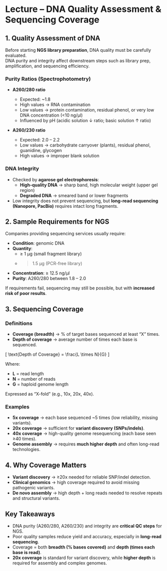 # Lecture – DNA Quality Assessment & Sequencing Coverage

## 1. Quality Assessment of DNA
Before starting **NGS library preparation**, DNA quality must be carefully evaluated.  
DNA purity and integrity affect downstream steps such as library prep, amplification, and sequencing efficiency.

### Purity Ratios (Spectrophotometry)
- **A260/280 ratio**  
  - Expected: ~1.8  
  - High values → RNA contamination  
  - Low values → protein contamination, residual phenol, or very low DNA concentration (<10 ng/µl)  
  - Influenced by pH (acidic solution ↓ ratio; basic solution ↑ ratio)  

- **A260/230 ratio**  
  - Expected: 2.0 – 2.2  
  - Low values → carbohydrate carryover (plants), residual phenol, guanidine, glycogen  
  - High values → improper blank solution  

### DNA Integrity
- Checked by **agarose gel electrophoresis**:  
  - **High-quality DNA** → sharp band, high molecular weight (upper gel region)  
  - **Degraded DNA** → smeared band or lower fragments  
- Low integrity does not prevent sequencing, but **long-read sequencing (Nanopore, PacBio)** requires intact long fragments.  

## 2. Sample Requirements for NGS
Companies providing sequencing services usually require:

- **Condition**: genomic DNA  
- **Quantity**:  
  - ≥ 1 µg (small fragment library)  
  - > 1.5 µg (PCR-free library)  
- **Concentration**: ≥ 12.5 ng/µl  
- **Purity**: A260/280 between 1.8 – 2.0  

If requirements fail, sequencing may still be possible, but with **increased risk of poor results**.

## 3. Sequencing Coverage

### Definitions
- **Coverage (breadth)** → % of target bases sequenced at least “X” times.  
- **Depth of coverage** → average number of times each base is sequenced.  

\[
\text{Depth of Coverage} = \frac{L \times N}{G}
\]

Where:  
- **L** = read length  
- **N** = number of reads  
- **G** = haploid genome length  

Expressed as “X-fold” (e.g., 10x, 20x, 40x).  

### Examples
- **5x coverage** → each base sequenced ~5 times (low reliability, missing variants).  
- **20x coverage** → sufficient for **variant discovery (SNPs/indels)**.  
- **40x coverage** → high-quality genome resequencing (each base seen ≥40 times).  
- **Genome assembly** → requires **much higher depth** and often long-read technologies.  

## 4. Why Coverage Matters
- **Variant discovery** → ≥20x needed for reliable SNP/indel detection.  
- **Clinical genomics** → high coverage required to avoid missing pathogenic variants.  
- **De novo assembly** → high depth + long reads needed to resolve repeats and structural variants.  

## Key Takeaways
- DNA purity (A260/280, A260/230) and integrity are **critical QC steps** for NGS.  
- Poor quality samples reduce yield and accuracy, especially in **long-read sequencing**.  
- Coverage = both **breadth (% bases covered)** and **depth (times each base is read)**.  
- **20x coverage** is standard for variant discovery, while **higher depth** is required for assembly and complex genomes.  
